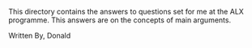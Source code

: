 This directory contains the answers to questions set for me at the ALX programme. This answers are on the concepts of main arguments.

Written By,
Donald